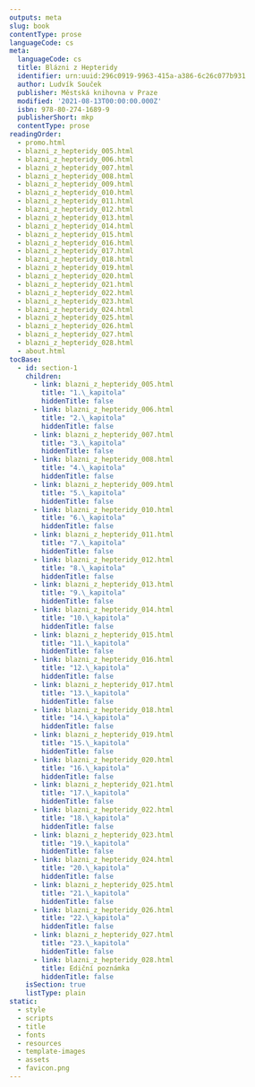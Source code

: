 ```yaml
---
outputs: meta
slug: book
contentType: prose
languageCode: cs
meta:
  languageCode: cs
  title: Blázni z Hepteridy
  identifier: urn:uuid:296c0919-9963-415a-a386-6c26c077b931
  author: Ludvík Souček
  publisher: Městská knihovna v Praze
  modified: '2021-08-13T00:00:00.000Z'
  isbn: 978-80-274-1689-9
  publisherShort: mkp
  contentType: prose
readingOrder:
  - promo.html
  - blazni_z_hepteridy_005.html
  - blazni_z_hepteridy_006.html
  - blazni_z_hepteridy_007.html
  - blazni_z_hepteridy_008.html
  - blazni_z_hepteridy_009.html
  - blazni_z_hepteridy_010.html
  - blazni_z_hepteridy_011.html
  - blazni_z_hepteridy_012.html
  - blazni_z_hepteridy_013.html
  - blazni_z_hepteridy_014.html
  - blazni_z_hepteridy_015.html
  - blazni_z_hepteridy_016.html
  - blazni_z_hepteridy_017.html
  - blazni_z_hepteridy_018.html
  - blazni_z_hepteridy_019.html
  - blazni_z_hepteridy_020.html
  - blazni_z_hepteridy_021.html
  - blazni_z_hepteridy_022.html
  - blazni_z_hepteridy_023.html
  - blazni_z_hepteridy_024.html
  - blazni_z_hepteridy_025.html
  - blazni_z_hepteridy_026.html
  - blazni_z_hepteridy_027.html
  - blazni_z_hepteridy_028.html
  - about.html
tocBase:
  - id: section-1
    children:
      - link: blazni_z_hepteridy_005.html
        title: "1.\_kapitola"
        hiddenTitle: false
      - link: blazni_z_hepteridy_006.html
        title: "2.\_kapitola"
        hiddenTitle: false
      - link: blazni_z_hepteridy_007.html
        title: "3.\_kapitola"
        hiddenTitle: false
      - link: blazni_z_hepteridy_008.html
        title: "4.\_kapitola"
        hiddenTitle: false
      - link: blazni_z_hepteridy_009.html
        title: "5.\_kapitola"
        hiddenTitle: false
      - link: blazni_z_hepteridy_010.html
        title: "6.\_kapitola"
        hiddenTitle: false
      - link: blazni_z_hepteridy_011.html
        title: "7.\_kapitola"
        hiddenTitle: false
      - link: blazni_z_hepteridy_012.html
        title: "8.\_kapitola"
        hiddenTitle: false
      - link: blazni_z_hepteridy_013.html
        title: "9.\_kapitola"
        hiddenTitle: false
      - link: blazni_z_hepteridy_014.html
        title: "10.\_kapitola"
        hiddenTitle: false
      - link: blazni_z_hepteridy_015.html
        title: "11.\_kapitola"
        hiddenTitle: false
      - link: blazni_z_hepteridy_016.html
        title: "12.\_kapitola"
        hiddenTitle: false
      - link: blazni_z_hepteridy_017.html
        title: "13.\_kapitola"
        hiddenTitle: false
      - link: blazni_z_hepteridy_018.html
        title: "14.\_kapitola"
        hiddenTitle: false
      - link: blazni_z_hepteridy_019.html
        title: "15.\_kapitola"
        hiddenTitle: false
      - link: blazni_z_hepteridy_020.html
        title: "16.\_kapitola"
        hiddenTitle: false
      - link: blazni_z_hepteridy_021.html
        title: "17.\_kapitola"
        hiddenTitle: false
      - link: blazni_z_hepteridy_022.html
        title: "18.\_kapitola"
        hiddenTitle: false
      - link: blazni_z_hepteridy_023.html
        title: "19.\_kapitola"
        hiddenTitle: false
      - link: blazni_z_hepteridy_024.html
        title: "20.\_kapitola"
        hiddenTitle: false
      - link: blazni_z_hepteridy_025.html
        title: "21.\_kapitola"
        hiddenTitle: false
      - link: blazni_z_hepteridy_026.html
        title: "22.\_kapitola"
        hiddenTitle: false
      - link: blazni_z_hepteridy_027.html
        title: "23.\_kapitola"
        hiddenTitle: false
      - link: blazni_z_hepteridy_028.html
        title: Ediční poznámka
        hiddenTitle: false
    isSection: true
    listType: plain
static:
  - style
  - scripts
  - title
  - fonts
  - resources
  - template-images
  - assets
  - favicon.png
---
```

